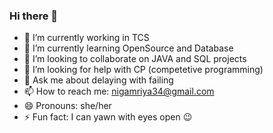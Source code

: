 ### Hi there 👋
- 🔭 I’m currently working in TCS
- 🌱 I’m currently learning OpenSource and Database
- 👯 I’m looking to collaborate on JAVA and SQL projects
- 🤔 I’m looking for help with CP (competetive programming)
- 💬 Ask me about delaying with failing
- 📫 How to reach me: nigamriya34@gmail.com
- 😄 Pronouns: she/her
- ⚡ Fun fact: I can yawn with eyes open 😉
<!--
**Riyanigam/Riyanigam** is a ✨ _special_ ✨ repository because its `README.md` (this file) appears on your GitHub profile.

Here are some ideas to get you started:

- 🔭 I’m currently working in TCS
- 🌱 I’m currently learning OpenSource and Database
- 👯 I’m looking to collaborate on JAVA and SQL projects
- 🤔 I’m looking for help with CP (competetive programming)
- 💬 Ask me about delaing with failing
- 📫 How to reach me: nigamriya34@gmail.com
- 😄 Pronouns: she/her
- ⚡ Fun fact: I can yawn with eyes open 😉
-->
